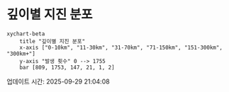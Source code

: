 # 깊이별 지진 분포

```mermaid
xychart-beta
    title "깊이별 지진 분포"
    x-axis ["0-10km", "11-30km", "31-70km", "71-150km", "151-300km", "300km+"]
    y-axis "발생 횟수" 0 --> 1755
    bar [809, 1753, 147, 21, 1, 2]
```

업데이트 시간: 2025-09-29 21:04:08
